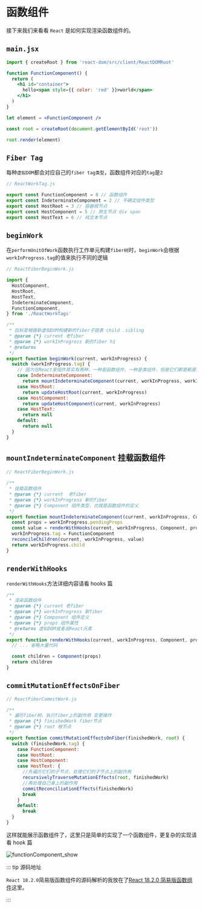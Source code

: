 # 函数组件

接下来我们来看看 `React` 是如何实现渲染函数组件的。

## `main.jsx`

```jsx
import { createRoot } from 'react-dom/src/client/ReactDOMRoot'

function FunctionComponent() {
  return (
    <h1 id="container">
      hello<span style={{ color: 'red' }}>world</span>
    </h1>
  )
}

let element = <FunctionComponent />

const root = createRoot(document.getElementById('root'))

root.render(element)
```

## `Fiber Tag`

每种`虚拟DOM`都会对应自己的`fiber tag类型`，函数组件对应的`tag`是`2`

```js
// ReactWorkTag.js

export const FunctionComponent = 0 // 函数组件
export const IndeterminateComponent = 2 // 不确定组件类型
export const HostRoot = 3 // 容器根节点
export const HostComponent = 5 // 原生节点 div span
export const HostText = 6 // 纯文本节点
```

## `beginWork`

在`performUnitOfWork`函数执行工作单元构建`fiber树`时，`beginWork`会根据`workInProgress.tag`的值来执行不同的逻辑

```js {17-18}
// ReactFiberBeginWork.js

import {
  HostComponent,
  HostRoot,
  HostText,
  IndeterminateComponent,
  FunctionComponent,
} from './ReactWorkTags'

/**
 * 目标是根据新虚拟DOM构建新的fiber子链表 child .sibling
 * @param {*} current 老fiber
 * @param {*} workInProgress 新的fiber h1
 * @returns
 */
export function beginWork(current, workInProgress) {
  switch (workInProgress.tag) {
    // 因为在React里组件其实有两种，一种是函数组件，一种是类组件，但是它们都是都是函数
    case IndeterminateComponent:
      return mountIndeterminateComponent(current, workInProgress, workInProgress.type)
    case HostRoot:
      return updateHostRoot(current, workInProgress)
    case HostComponent:
      return updateHostComponent(current, workInProgress)
    case HostText:
      return null
    default:
      return null
  }
}
```

## `mountIndeterminateComponent` 挂载函数组件

```js
// ReactFiberBeginWork.js

/**
 * 挂载函数组件
 * @param {*} current  老fiber
 * @param {*} workInProgress 新的fiber
 * @param {*} Component 组件类型，也就是函数组件的定义
 */
export function mountIndeterminateComponent(current, workInProgress, Component) {
  const props = workInProgress.pendingProps
  const value = renderWithHooks(current, workInProgress, Component, props)
  workInProgress.tag = FunctionComponent
  reconcileChildren(current, workInProgress, value)
  return workInProgress.child
}
```

## `renderWithHooks`

`renderWithHooks`方法详细内容请看 hooks 篇

```js
/**
 * 渲染函数组件
 * @param {*} current 老fiber
 * @param {*} workInProgress 新fiber
 * @param {*} Component 组件定义
 * @param {*} props 组件属性
 * @returns 虚拟DOM或者说React元素
 */
export function renderWithHooks(current, workInProgress, Component, props) {
  // ... 省略大量代码

  const children = Component(props)
  return children
}
```

## `commitMutationEffectsOnFiber`

```js {10}
// ReactFiberCommitWork.js

/**
 * 遍历fiber树，执行fiber上的副作用 变更操作
 * @param {*} finishedWork fiber节点
 * @param {*} root 根节点
 */
export function commitMutationEffectsOnFiber(finishedWork, root) {
  switch (finishedWork.tag) {
    case FunctionComponent:
    case HostRoot:
    case HostComponent:
    case HostText: {
      //先遍历它们的子节点，处理它们的子节点上的副作用
      recursivelyTraverseMutationEffects(root, finishedWork)
      //再处理自己身上的副作用
      commitReconciliationEffects(finishedWork)
      break
    }
    default:
      break
  }
}
```

这样就能展示函数组件了，这里只是简单的实现了一个函数组件，更复杂的实现请看 hook 篇

![functionComponent_show](https://steinsgate.oss-cn-hangzhou.aliyuncs.com/react/functionComponent_show.jpg)

::: tip 源码地址

`React 18.2.0`简易版函数组件的源码解析的我放在了[<u>React 18.2.0 简易版函数组件</u>](https://github.com/azzlzzxz/react-code/tree/5.functionComponent)这里。

:::
